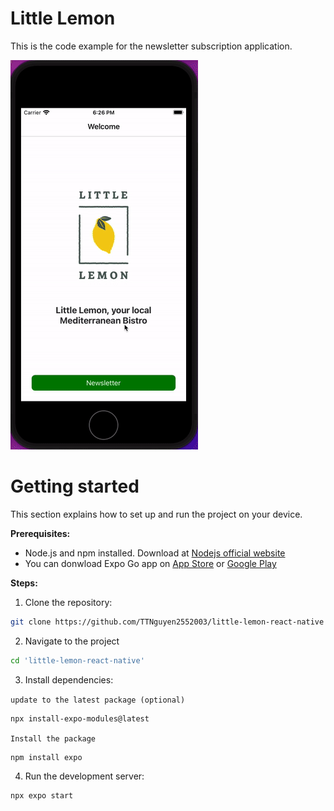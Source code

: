 # Little Lemon
This is the code example for the newsletter subscription application.

![little lemon screen shot](https://github.com/TTNguyen2552003/little-lemon-react-native/blob/master/little_lemon.gif)

# Getting started
This section explains how to set up and run the project on your device.

**Prerequisites:**
* Node.js and npm installed. Download at [Nodejs official website](https://nodejs.org/en/download)
* You can donwload Expo Go app on [App Store](https://apps.apple.com/vn/app/expo-go/id982107779?l=vi) or [Google Play](https://play.google.com/store/apps/details?id=host.exp.exponent&hl=en&gl=US&pli=1)

**Steps:**

1. Clone the repository:
```bash
git clone https://github.com/TTNguyen2552003/little-lemon-react-native
```

2. Navigate to the project
```bash
cd 'little-lemon-react-native'
```

3. Install dependencies:

`update to the latest package (optional)`
```sh
npx install-expo-modules@latest
```

`Install the package`
```sh
npm install expo
```
4. Run the development server:
```bash
npx expo start
```
